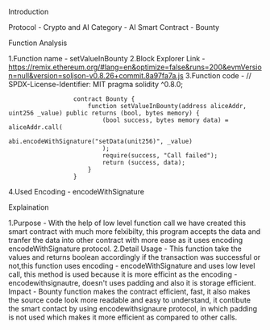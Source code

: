 Introduction

Protocol - Crypto and AI
Category - AI
Smart Contract - Bounty

Function Analysis

1.Function name - setValueInBounty
2.Block Explorer Link - https://remix.ethereum.org/#lang=en&optimize=false&runs=200&evmVersion=null&version=soljson-v0.8.26+commit.8a97fa7a.js
3.Function code     -  // SPDX-License-Identifier: MIT
                      pragma solidity ^0.8.0;
                      
                      contract Bounty {
                          function setValueInBounty(address aliceAddr, uint256 _value) public returns (bool, bytes memory) {
                              (bool success, bytes memory data) = aliceAddr.call(
                                  abi.encodeWithSignature("setData(unit256)", _value)
                              );
                              require(success, "Call failed");
                              return (success, data);
                          }
                      }
4.Used Encoding - encodeWithSignature

Explaination

1.Purpose - With the help of low level function call we have created this smart contract with much more felxibilty, this program accepts the data and tranfer the data into other contract with more ease as it uses encoding encodeWithSignature protocol.
2.Detail Usage - This function take the values and returns boolean accordingly if the transaction was successful or not,this function uses encoding - encodeWithSignature and uses low level call, this method is used because it is more efficint as the encoding - encodewithsignautre, doesn't uses padding and also it is storage efficient.
Impact - Bounty function makes the contract efficient, fast, it also makes the source code look more readable and easy to understand, it contibute the smart contact by using encodewithsignaure protocol, in which padding is not used which makes it more efficient as compared to other calls.

